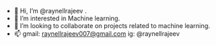 - 👋 Hi, I’m @raynellrajeev .
- 👀 I’m interested in Machine learning.
- 💞️ I’m looking to collaborate on projects related to machine learning.
- 📫 gmail: raynellrajeev007@gmail.com  ig: @raynellrajeev
<!---
raynellrajeev/raynellrajeev is a ✨ special ✨ repository because its `README.md` (this file) appears on your GitHub profile.
You can click the Preview link to take a look at your changes.
--->
